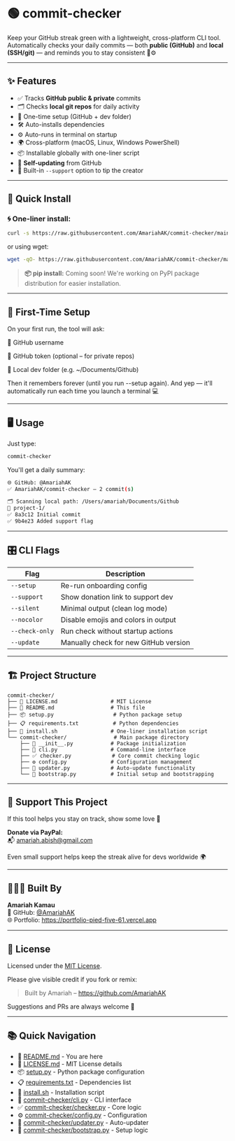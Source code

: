 # 🟢 commit-checker

Keep your GitHub streak green with a lightweight, cross-platform CLI tool.  
Automatically checks your daily commits — both **public (GitHub)** and **local (SSH/git)** — and reminds you to stay consistent 🧠⚙️

---

## ✨ Features

- ✅ Tracks **GitHub public & private** commits  
- 🗂️ Checks **local git repos** for daily activity  
- 💾 One-time setup (GitHub + dev folder)  
- 🛠️ Auto-installs dependencies  
- ⚙️ Auto-runs in terminal on startup  
- 🌍 Cross-platform (macOS, Linux, Windows PowerShell)  
- 📦 Installable globally with one-liner script  
- 🔔 **Self-updating** from GitHub  
- 💖 Built-in `--support` option to tip the creator  

---

## 🧪 Quick Install

### 🌀 One-liner install:
```bash
curl -s https://raw.githubusercontent.com/AmariahAK/commit-checker/main/install.sh | bash
```
or using wget:

```bash
wget -qO- https://raw.githubusercontent.com/AmariahAK/commit-checker/main/install.sh | bash
```

> **📦 pip install:** Coming soon! We're working on PyPI package distribution for easier installation.

---

## 🧠 First-Time Setup
On your first run, the tool will ask:

👤 GitHub username

🔑 GitHub token (optional – for private repos)

📁 Local dev folder (e.g. ~/Documents/Github)

Then it remembers forever (until you run --setup again).
And yep — it'll automatically run each time you launch a terminal 💻

---

## 🖥️ Usage
Just type:

```bash
commit-checker
```
You'll get a daily summary:

```bash
🌐 GitHub: @AmariahAK
✅ AmariahAK/commit-checker — 2 commit(s)

🗂️ Scanning local path: /Users/amariah/Documents/Github
📁 project-1/
✅ 8a3c12 Initial commit
✅ 9b4e23 Added support flag
```

---

## 🎛️ CLI Flags
| Flag | Description |
|------|-------------|
| `--setup` | Re-run onboarding config |
| `--support` | Show donation link to support dev |
| `--silent` | Minimal output (clean log mode) |
| `--nocolor` | Disable emojis and colors in output |
| `--check-only` | Run check without startup actions |
| `--update` | Manually check for new GitHub version |

---

## 🏗️ Project Structure

```
commit-checker/
├── 📄 LICENSE.md                 # MIT License
├── 📖 README.md                  # This file
├── 📦 setup.py                   # Python package setup
├── 📋 requirements.txt           # Python dependencies
├── 🚀 install.sh                 # One-liner installation script
└── commit-checker/               # Main package directory
    ├── 🔧 __init__.py            # Package initialization
    ├── 🎯 cli.py                 # Command-line interface
    ├── ✅ checker.py             # Core commit checking logic
    ├── ⚙️ config.py              # Configuration management
    ├── 🔄 updater.py             # Auto-update functionality
    └── 🚀 bootstrap.py           # Initial setup and bootstrapping
```

---

## 💖 Support This Project
If this tool helps you stay on track, show some love 💚

**Donate via PayPal:**  
📬 amariah.abish@gmail.com

Even small support helps keep the streak alive for devs worldwide 🌍

---

## 👨🏽‍💻 Built By
**Amariah Kamau**  
📂 GitHub: [@AmariahAK](https://github.com/AmariahAK)  
🌐 Portfolio: https://portfolio-pied-five-61.vercel.app

---

## 📄 License
Licensed under the [MIT License](LICENSE.md).

Please give visible credit if you fork or remix:
> Built by Amariah – https://github.com/AmariahAK

Suggestions and PRs are always welcome 💬

---

## 📚 Quick Navigation
- 📖 [README.md](README.md) - You are here
- 📄 [LICENSE.md](LICENSE.md) - MIT License details
- 📦 [setup.py](setup.py) - Python package configuration
- 📋 [requirements.txt](requirements.txt) - Dependencies list
- 🚀 [install.sh](install.sh) - Installation script
- 🎯 [commit-checker/cli.py](commit-checker/cli.py) - CLI interface
- ✅ [commit-checker/checker.py](commit-checker/checker.py) - Core logic
- ⚙️ [commit-checker/config.py](commit-checker/config.py) - Configuration
- 🔄 [commit-checker/updater.py](commit-checker/updater.py) - Auto-updater
- 🚀 [commit-checker/bootstrap.py](commit-checker/bootstrap.py) - Setup logic